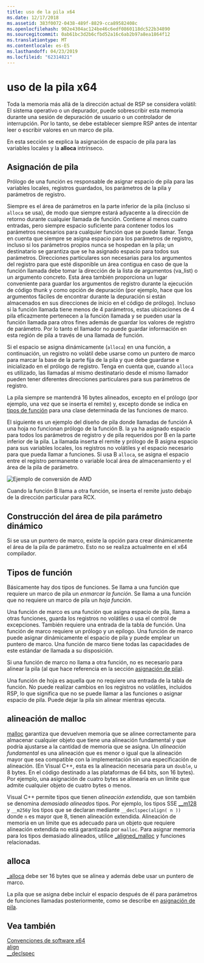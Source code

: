 ```yaml
---
title: uso de la pila x64
ms.date: 12/17/2018
ms.assetid: 383f0072-0438-489f-8829-cca89582408c
ms.openlocfilehash: 902e4304ac124be46c6edf0860118dc522b34890
ms.sourcegitcommit: 0ab61bc3d2b6cfbd52a16c6ab2b97a8ea1864f12
ms.translationtype: MT
ms.contentlocale: es-ES
ms.lasthandoff: 04/23/2019
ms.locfileid: "62314821"
---
```

# <a name="x64-stack-usage"></a>uso de la pila x64

Toda la memoria más allá de la dirección actual de RSP se considera volátil: El sistema operativo o un depurador, puede sobrescribir esta memoria durante una sesión de depuración de usuario o un controlador de interrupción. Por lo tanto, se debe establecer siempre RSP antes de intentar leer o escribir valores en un marco de pila.

En esta sección se explica la asignación de espacio de pila para las variables locales y la **alloca** intrínseco.

## <a name="stack-allocation"></a>Asignación de pila

Prólogo de una función es responsable de asignar espacio de pila para las variables locales, registros guardados, los parámetros de la pila y parámetros de registro.

Siempre es el área de parámetros en la parte inferior de la pila (incluso si `alloca` se usa), de modo que siempre estará adyacente a la dirección de retorno durante cualquier llamada de función. Contiene al menos cuatro entradas, pero siempre espacio suficiente para contener todos los parámetros necesarios para cualquier función que se puede llamar. Tenga en cuenta que siempre se asigna espacio para los parámetros de registro, incluso si los parámetros propios nunca se hospedan en la pila; un destinatario se garantiza que se ha asignado espacio para todos sus parámetros. Direcciones particulares son necesarias para los argumentos del registro para que esté disponible un área contigua en caso de que la función llamada debe tomar la dirección de la lista de argumentos (va_list) o un argumento concreto. Esta área también proporciona un lugar conveniente para guardar los argumentos de registro durante la ejecución de código thunk y como opción de depuración (por ejemplo, hace que los argumentos fáciles de encontrar durante la depuración si están almacenados en sus direcciones de inicio en el código de prólogo). Incluso si la función llamada tiene menos de 4 parámetros, estas ubicaciones de 4 pila eficazmente pertenecen a la función llamada y se pueden usar la función llamada para otros fines además de guardar los valores de registro de parámetro.  Por lo tanto el llamador no puede guardar información en esta región de pila a través de una llamada de función.

Si el espacio se asigna dinámicamente (`alloca`) en una función, a continuación, un registro no volátil debe usarse como un puntero de marco para marcar la base de la parte fija de la pila y que debe guardarse e inicializado en el prólogo de registro. Tenga en cuenta que, cuando `alloca` es utilizado, las llamadas al mismo destinatario desde el mismo llamador pueden tener diferentes direcciones particulares para sus parámetros de registro.

La pila siempre se mantendrá 16 bytes alineados, excepto en el prólogo (por ejemplo, una vez que se inserta el remite) y, excepto donde se indica en [tipos de función](#function-types) para una clase determinada de las funciones de marco.

El siguiente es un ejemplo del diseño de pila donde llamadas de función A una hoja no funcionan prólogo de la función B. la ya ha asignado espacio para todos los parámetros de registro y de pila requeridos por B en la parte inferior de la pila. La llamada inserta el remite y prólogo de B asigna espacio para sus variables locales, los registros no volátiles y el espacio necesario para que pueda llamar a funciones. Si usa B `alloca`, se asigna el espacio entre el registro permanente o variable local área de almacenamiento y el área de la pila de parámetro.

![Ejemplo de conversión de AMD](../build/media/vcamd_conv_ex_5.png "ejemplo de conversión de AMD")

Cuando la función B llama a otra función, se inserta el remite justo debajo de la dirección particular para RCX.

## <a name="dynamic-parameter-stack-area-construction"></a>Construcción del área de pila parámetro dinámico

Si se usa un puntero de marco, existe la opción para crear dinámicamente el área de la pila de parámetro. Esto no se realiza actualmente en el x64 compilador.

## <a name="function-types"></a>Tipos de función

Básicamente hay dos tipos de funciones. Se llama a una función que requiere un marco de pila un *enmarcar la función*. Se llama a una función que no requiere un marco de pila un *hoja función*.

Una función de marco es una función que asigna espacio de pila, llama a otras funciones, guarda los registros no volátiles o usa el control de excepciones. También requiere una entrada de la tabla de función. Una función de marco requiere un prólogo y un epílogo. Una función de marco puede asignar dinámicamente el espacio de pila y puede emplear un puntero de marco. Una función de marco tiene todas las capacidades de este estándar de llamada a su disposición.

Si una función de marco no llama a otra función, no es necesario para alinear la pila (al que hace referencia en la sección [asignación de pila](#stack-allocation)).

Una función de hoja es aquella que no requiere una entrada de la tabla de función. No puede realizar cambios en los registros no volátiles, incluidos RSP, lo que significa que no se puede llamar a las funciones o asignar espacio de pila. Puede dejar la pila sin alinear mientras ejecuta.

## <a name="malloc-alignment"></a>alineación de malloc

[malloc](../c-runtime-library/reference/malloc.md) garantiza que devuelven memoria que se alinee correctamente para almacenar cualquier objeto que tiene una alineación fundamental y que podría ajustarse a la cantidad de memoria que se asigna. Un *alineación fundamental* es una alineación que es menor o igual que la alineación mayor que sea compatible con la implementación sin una especificación de alineación. (En Visual C++, esta es la alineación necesaria para un `double`, u 8 bytes. En el código destinado a las plataformas de 64 bits, son 16 bytes). Por ejemplo, una asignación de cuatro bytes se alinearía en un límite que admite cualquier objeto de cuatro bytes o menos.

Visual C++ permite tipos que tienen *alineación extendida*, que son también se denomina *demasiado alineados* tipos. Por ejemplo, los tipos SSE [__m128](../cpp/m128.md) y `__m256`y los tipos que se declaran mediante `__declspec(align( n ))` donde `n` es mayor que 8, tienen alineación extendida. Alineación de memoria en un límite que es adecuado para un objeto que requiere alineación extendida no está garantizada por `malloc`. Para asignar memoria para los tipos demasiado alineados, utilice [_aligned_malloc](../c-runtime-library/reference/aligned-malloc.md) y funciones relacionadas.

## <a name="alloca"></a>alloca

[_alloca](../c-runtime-library/reference/alloca.md) debe ser 16 bytes que se alinea y además debe usar un puntero de marco.

La pila que se asigna debe incluir el espacio después de él para parámetros de funciones llamadas posteriormente, como se describe en [asignación de pila](#stack-allocation).

## <a name="see-also"></a>Vea también

[Convenciones de software x64](../build/x64-software-conventions.md)<br/>
[align](../cpp/align-cpp.md)<br/>
[__declspec](../cpp/declspec.md)
